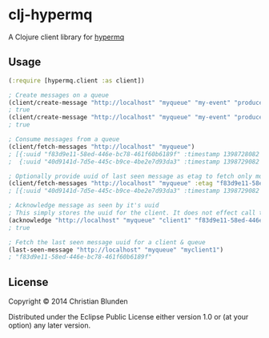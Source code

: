 # clj-hypermq

A Clojure client library for [hypermq][1]

[1]:https://github.com/uswitch/hypermq

## Usage

```clojure
(:require [hypermq.client :as client])

; Create messages on a queue
(client/create-message "http://localhost" "myqueue" "my-event" "producer1" {:msg "1"})
; true
(client/create-message "http://localhost" "myqueue" "my-event" "producer1" {:msg "2"})
; true

; Consume messages from a queue
(client/fetch-messages "http://localhost" "myqueue")
; [{:uuid "f83d9e11-58ed-446e-bc78-461f60b6189f" :timestamp 1398728082 :title "my-event" :author "producer1" :content {:msg "1"}} 
;  {:uuid "40d9141d-7d5e-445c-b9ce-4be2e7d93da3" :timestamp 1398729082 :title "my-event" :author "producer1" :content {:msg "2"}}]

; Optionally provide uuid of last seen message as etag to fetch only more recent messages 
(client/fetch-messages "http://localhost" "myqueue" :etag "f83d9e11-58ed-446e-bc78-461f60b6189f") 
; [{:uuid "40d9141d-7d5e-445c-b9ce-4be2e7d93da3" :timestamp 1398729082 :title "my-event" :author "producer1" :content {:msg "2"}}]

; Acknowledge message as seen by it's uuid
; This simply stores the uuid for the client. It does not effect call to `fetch-messages` in any way. 
(acknowledge "http://localhost" "myqueue" "client1" "f83d9e11-58ed-446e-bc78-461f60b6189f")
; true

; Fetch the last seen message uuid for a client & queue
(last-seen-message "http://localhost" "myqueue" "myclient1")
; "f83d9e11-58ed-446e-bc78-461f60b6189f" 
```

## License

Copyright © 2014 Christian Blunden

Distributed under the Eclipse Public License either version 1.0 or (at
your option) any later version.
